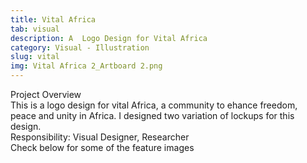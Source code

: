```yaml
---
title: Vital Africa
tab: visual
description: A  Logo Design for Vital Africa
category: Visual - Illustration
slug: vital
img: Vital Africa 2_Artboard 2.png
---
```


<div class="lg:p-4 pt-4 mb-4 text-pryColor font-bold text-2xl lg:text-4xl">
  Project Overview
</div>

<div class="lg:p-4 mb-4 leading-9">
This is a logo design for vital Africa, a community to ehance freedom, peace and unity in Africa. I designed two variation of lockups for this design.
<div class="pt-4 ">
 <span class = "text-pryColor font-bold"> Responsibility:</span> Visual Designer, Researcher
</div>
</div>

<!--more-->

  <div class="mt-14 pt-4 lg:p-4 mb-4 leading-9">
  Check below for some of the feature images
  </div>

   <div class="mt-14">
    <div><dynamic-image filename="Vital Africa 2_Artboard 3 .png"></dynamic-image> </div>
        <div class ="mt-14"><dynamic-image filename="Vital Africa 2_Artboard 1.png"></dynamic-image> </div>
                <div class ="mt-14"><dynamic-image filename="Vital Africa_Artboard 3.png"></dynamic-image> </div>
                                <div class ="mt-14"><dynamic-image filename="Vital Africa-01.png"></dynamic-image> </div>
  </div>
